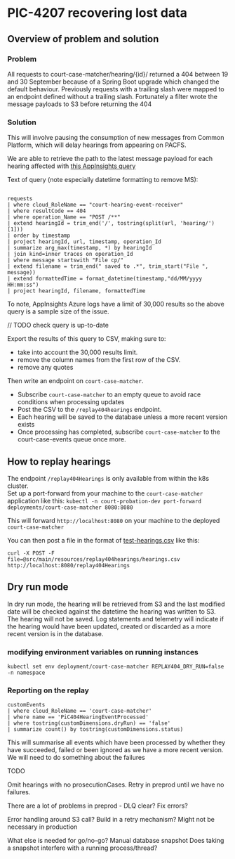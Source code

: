 # PIC-4207 recovering lost data

## Overview of problem and solution

### Problem
All requests to court-case-matcher/hearing/{id}/ returned a 404 between 19 and 30 September because of a Spring Boot upgrade which changed the
default behaviour. Previously requests with a trailing slash were mapped to an endpoint defined without a trailing slash.
Fortunately a filter wrote the message payloads to S3 before returning the 404

### Solution

This will involve pausing the consumption of new messages from Common Platform, which will delay hearings from appearing on PACFS.

We are able to retrieve the path to the latest message payload for each hearing affected with [this AppInsights query](https://portal.azure.com#@747381f4-e81f-4a43-bf68-ced6a1e14edf/blade/Microsoft_OperationsManagementSuite_Workspace/Logs.ReactView/resourceId/%2Fsubscriptions%2Fa5ddf257-3b21-4ba9-a28c-ab30f751b383%2FresourceGroups%2Fnomisapi-prod-rg%2Fproviders%2FMicrosoft.Insights%2Fcomponents%2Fnomisapi-prod/source/LogsBlade.AnalyticsShareLinkToQuery/q/H4sIAAAAAAAAA22QTU%252FDMAyG7%252FwKq5d%252BqKMg7YTUExLaDgMEuyFUhcZsGU1SHHcfiB9P2m5dQeQW%252B30f2y%252FhZ4OO3cU37NZICGVlG1k82QrvhUbIcwhK2xBP1ihImdUEt2h4Qlii2iIFg5HQNRXfWtmZplfToWNrJMHKmmJAPj48LyFLktaOe0Yj4cifS8iBSenCF6MwC1Ng67htRa6uFEcNVSmER3kWxi%252FXr3HsOZYkErwdgJX2Jwld%252B2JNdoMln%252BkpdP5Bk47Wm0vvcI3WXvuFIGhVaLGPRtokbgcMMC%252FfWGXgQxmZK2P8fCZRogNr%252FnL7LDzJiRWC5xG7neI1BHeq8rnX2SiMd18yXVjnLAJwYovSxwGXSZD2jY4T9QhfO%252BK7PE4oS1owo1yqjtf%252FCykY28NG1wUH%252F7LFIpMSZrMbrW%252BcC%252BL%252FQzwtmP7m%252FwBka4WlTwIAAA%253D%253D/timespan/2024-09-19T14%3A00%3A55.000Z%2F2024-09-30T16%3A31%3A55.000Z)

Text of query (note especially datetime formatting to remove MS):
```

requests
| where cloud_RoleName == "court-hearing-event-receiver"
| where resultCode == 404
| where operation_Name == "POST /**"
| extend hearingId = trim_end('/', tostring(split(url, 'hearing/')[1]))
| order by timestamp
| project hearingId, url, timestamp, operation_Id
| summarize arg_max(timestamp, *) by hearingId
| join kind=inner traces on operation_Id
| where message startswith "File cp/"
| extend filename = trim_end(" saved to .*", trim_start("File ", message))
| extend formattedTime = format_datetime(timestamp,"dd/MM/yyyy HH:mm:ss")
| project hearingId, filename, formattedTime

```


To note, AppInsights Azure logs have a limit of 30,000 results so the above query is a sample size of the issue.

// TODO check query is up-to-date

Export the results of this query to CSV, making sure to:
- take into account the 30,000 results limit.
- remove the column names from the first row of the CSV.
- remove any quotes

Then write an endpoint on `court-case-matcher`. 

- Subscribe `court-case-matcher` to an empty queue to avoid race conditions when processing updates
- Post the CSV to the `/replay404hearings` endpoint.
- Each hearing will be saved to the database unless a more recent version exists
- Once processing has completed, subscribe `court-case-matcher` to the court-case-events queue once more. 

## How to replay hearings

The endpoint `/replay404Hearings` is only available from within the k8s cluster.  
Set up a port-forward from your machine to the `court-case-matcher` application like this: 
`kubectl -n court-probation-dev port-forward deployments/court-case-matcher 8080:8080`

This will forward `http://localhost:8080` on your machine to the deployed `court-case-matcher`

You can then post a file in the format of [test-hearings.csv](src/test/resources/replay404hearings/test-hearings.csv) like this:

`curl -X POST -F file=@src/main/resources/replay404hearings/hearings.csv http://localhost:8080/replay404Hearings`

## Dry run mode

In dry run mode, the hearing will be retrieved from S3 and the last modified date will be checked against the datetime the hearing was written to S3. The hearing will not be saved.
Log statements and telemetry will indicate if the hearing would have been updated, created or discarded as a more recent version is in the database.


### modifying environment variables on running instances

```
kubectl set env deployment/court-case-matcher REPLAY404_DRY_RUN=false -n namespace
```

### Reporting on the replay

```
customEvents
| where cloud_RoleName == 'court-case-matcher'
| where name == 'PiC404HearingEventProcessed'
| where tostring(customDimensions.dryRun) == 'false'
| summarize count() by tostring(customDimensions.status)
```

This will summarise all events which have been processed by whether they have succeeded, failed or been ignored as we have a more recent version. We will need to do something about the failures

TODO

Omit hearings with no prosecutionCases. Retry in preprod until we have no failures.

There are a lot of problems in preprod - DLQ clear? Fix errors?

Error handling around S3 call?
Build in a retry mechanism? Might not be necessary in production

What else is needed for go/no-go?
Manual database snapshot
Does taking a snapshot interfere with a running process/thread?
